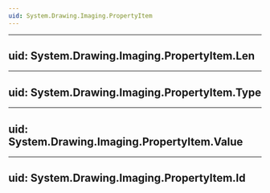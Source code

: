 ```yaml
---
uid: System.Drawing.Imaging.PropertyItem
---
```


---
uid: System.Drawing.Imaging.PropertyItem.Len
---

---
uid: System.Drawing.Imaging.PropertyItem.Type
---

---
uid: System.Drawing.Imaging.PropertyItem.Value
---

---
uid: System.Drawing.Imaging.PropertyItem.Id
---
